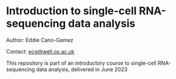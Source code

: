 # Introduction to single-cell RNA-sequencing data analysis

Author:  Eddie Cano-Gamez

Contact: ecg@well.ox.ac.uk

This repository is part of an introductory course to single-cell RNA-sequencing data analysis, delivered in June 2023
